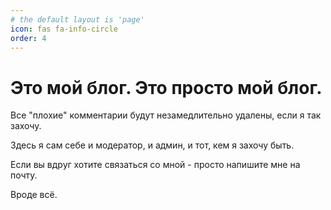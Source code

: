 ```yaml
---
# the default layout is 'page'
icon: fas fa-info-circle
order: 4
---
```

# Это мой блог. Это просто мой блог. 

Все "плохие" комментарии будут незамедлительно удалены, если я так захочу.

Здесь я сам себе и модератор, и админ, и тот, кем я захочу быть. 

Если вы вдруг хотите связаться со мной - просто напишите мне на почту. 

Вроде всё.